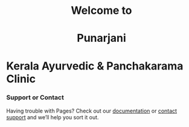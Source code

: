 # <p align="center"> <b> <b> Welcome to </b> </b>
  
# <p align="center"> <b> <b> Punarjani </b> </b>

# Kerala Ayurvedic & Panchakarama Clinic
</p>

### Support or Contact

Having trouble with Pages? Check out our [documentation](http://www.punarjani-pune.ml) or [contact support](http://www.punarjani-pune.ml/contact.html) and we’ll help you sort it out.
